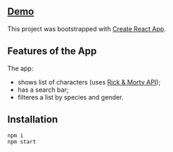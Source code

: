 ## [Demo](https://vladk96.github.io/rick-and-morty-app/)
This project was bootstrapped with [Create React App](https://github.com/facebook/create-react-app).

## Features of the App

The app:
 - shows list of characters (uses [Rick & Morty API](https://rickandmortyapi.com/));
 - has a search bar;
 - filteres a list by species and gender.

## Installation

```
npm i
npm start
```
